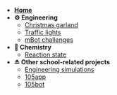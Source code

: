 - [**Home**](/)
- **⚙ Engineering**
  - [Christmas garland](/engineering/arduino-christmas-garland/)
  - [Traffic lights](/engineering/arduino-traffic-lights/)
  - [mBot challenges](/engineering/mbot-challenges/)
- **🧪 Chemistry**
  - [Reaction state](/chemistry/reaction-state/)
- **⏏ Other school-related projects**
  - [Engineering simulations](https://github.com/exybore/engineering-simulations)
  - [105app](https://105app.exybo.re)
  - [105bot](https://github.com/exybore/105bot)
